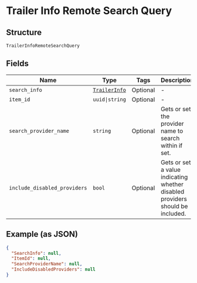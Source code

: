 
# Trailer Info Remote Search Query

## Structure

`TrailerInfoRemoteSearchQuery`

## Fields

| Name | Type | Tags | Description |
|  --- | --- | --- | --- |
| `search_info` | [`TrailerInfo`](../../doc/models/trailer-info.md) | Optional | - |
| `item_id` | `uuid\|string` | Optional | - |
| `search_provider_name` | `string` | Optional | Gets or sets the provider name to search within if set. |
| `include_disabled_providers` | `bool` | Optional | Gets or sets a value indicating whether disabled providers should be included. |

## Example (as JSON)

```json
{
  "SearchInfo": null,
  "ItemId": null,
  "SearchProviderName": null,
  "IncludeDisabledProviders": null
}
```

